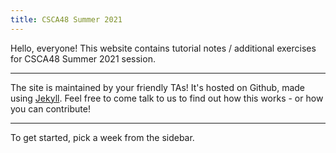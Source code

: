 ```yaml
---
title: CSCA48 Summer 2021
---
```


Hello, everyone! This website contains tutorial notes / additional exercises for CSCA48 Summer 2021 session.

---

The site is maintained by your friendly TAs! It's hosted on Github, made using [Jekyll](https://jekyllrb.com/). Feel free to come talk to us to find out how this works - or how you can contribute!

---

To get started, pick a week from the sidebar.
